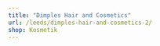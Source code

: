 ```yaml
---
title: "Dimples Hair and Cosmetics"
url: /leeds/dimples-hair-and-cosmetics-2/
shop: Kosmetik
---
```

